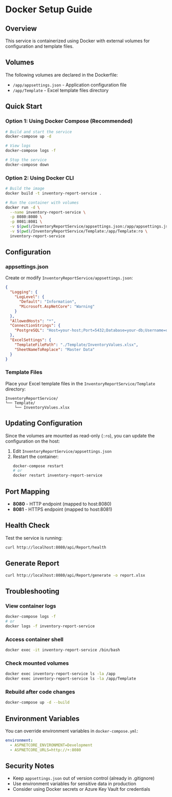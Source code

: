 # Docker Setup Guide

## Overview

This service is containerized using Docker with external volumes for configuration and template files.

## Volumes

The following volumes are declared in the Dockerfile:

- `/app/appsettings.json` - Application configuration file
- `/app/Template` - Excel template files directory

## Quick Start

### Option 1: Using Docker Compose (Recommended)

```bash
# Build and start the service
docker-compose up -d

# View logs
docker-compose logs -f

# Stop the service
docker-compose down
```

### Option 2: Using Docker CLI

```bash
# Build the image
docker build -t inventory-report-service .

# Run the container with volumes
docker run -d \
  --name inventory-report-service \
  -p 8080:8080 \
  -p 8081:8081 \
  -v $(pwd)/InventoryReportService/appsettings.json:/app/appsettings.json:ro \
  -v $(pwd)/InventoryReportService/Template:/app/Template:ro \
  inventory-report-service
```

## Configuration

### appsettings.json

Create or modify `InventoryReportService/appsettings.json`:

```json
{
  "Logging": {
    "LogLevel": {
      "Default": "Information",
      "Microsoft.AspNetCore": "Warning"
    }
  },
  "AllowedHosts": "*",
  "ConnectionStrings": {
    "PostgreSQL": "Host=your-host;Port=5432;Database=your-db;Username=user;Password=pass"
  },
  "ExcelSettings": {
    "TemplateFilePath": "./Template/InventoryValues.xlsx",
    "SheetNameToReplace": "Master Data"
  }
}
```

### Template Files

Place your Excel template files in the `InventoryReportService/Template` directory:

```
InventoryReportService/
└── Template/
    └── InventoryValues.xlsx
```

## Updating Configuration

Since the volumes are mounted as read-only (`:ro`), you can update the configuration on the host:

1. Edit `InventoryReportService/appsettings.json`
2. Restart the container:
   ```bash
   docker-compose restart
   # or
   docker restart inventory-report-service
   ```

## Port Mapping

- **8080** - HTTP endpoint (mapped to host:8080)
- **8081** - HTTPS endpoint (mapped to host:8081)

## Health Check

Test the service is running:

```bash
curl http://localhost:8080/api/Report/health
```

## Generate Report

```bash
curl http://localhost:8080/api/Report/generate -o report.xlsx
```

## Troubleshooting

### View container logs
```bash
docker-compose logs -f
# or
docker logs -f inventory-report-service
```

### Access container shell
```bash
docker exec -it inventory-report-service /bin/bash
```

### Check mounted volumes
```bash
docker exec inventory-report-service ls -la /app
docker exec inventory-report-service ls -la /app/Template
```

### Rebuild after code changes
```bash
docker-compose up -d --build
```

## Environment Variables

You can override environment variables in `docker-compose.yml`:

```yaml
environment:
  - ASPNETCORE_ENVIRONMENT=Development
  - ASPNETCORE_URLS=http://+:8080
```

## Security Notes

- Keep `appsettings.json` out of version control (already in .gitignore)
- Use environment variables for sensitive data in production
- Consider using Docker secrets or Azure Key Vault for credentials
